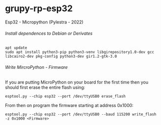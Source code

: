 # grupy-rp-esp32
Esp32 - Micropython (Pylestra - 2022)

###### Install dependences to Debian or Derivates
```
apt update
sudo apt install python3-pip python3-venv libgirepository1.0-dev gcc libcairo2-dev pkg-config python3-dev gir1.2-gtk-3.0 
```


###### Write MircroPython - Firmware


If you are putting MicroPython on your board for the first time then you should first erase the entire flash using:

```
esptool.py --chip esp32 --port /dev/ttyUSB0 erase_flash
```

From then on program the firmware starting at address 0x1000:

```
esptool.py --chip esp32 --port /dev/ttyUSB0 --baud 115200 write_flash -z 0x1000 <Firmware>
```
